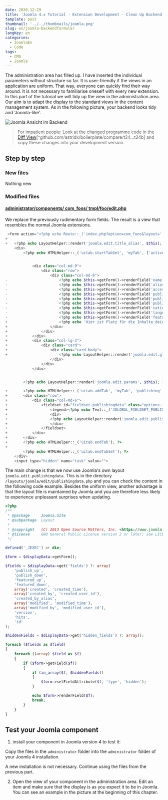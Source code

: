 ```yaml
---
date: 2020-12-29
title: 'Joomla 4.x Tutorial - Extension Development - Clean Up Backend Form'
template: post
thumbnail: '../../thumbnails/joomla.png'
slug: en/joomla-backendformular
langKey: en
categories:
  - JoomlaEn
  - Code
tags:
  - CMS
  - Joomla
---
```


The administration area has filled up. I have inserted the individual parameters without structure so far. It is user-friendly if the views in an application are uniform. That way, everyone can quickly find their way around. It is not necessary to familiarise oneself with every new extension. In this part of the tutorial we will tidy up the view in the administration area. Our aim is to adapt the display to the standard views in the content management system. As in the following picture, your backend looks tidy and 'Joomla-like'.<!-- \index{backend form} -->

![Joomla Ansicht im Backend](/images/j4x29x1.png)

> For impatient people: Look at the changed programme code in the [Diff View](https://github.com/astridx/boilerplate/compare/t24...t24b)[^github.com/astridx/boilerplate/compare/t24...t24b] and copy these changes into your development version.

## Step by step

### New files

Nothing new

### Modified files

<!-- prettier-ignore -->
#### [administrator/components/ com\_foos/ tmpl/foo/edit.php](https://github.com/astridx/boilerplate/compare/t24...t24b#diff-1637778e5f7d1d56dd1751af1970f01b)

We replace the previously rudimentary form fields. The result is a view that resembles the normal Joomla extensions.

```php {diff}
 <form action="<?php echo Route::_('index.php?option=com_foos&layout=' . $layout . $tmpl . '&id=' . (int) $this->item->id); ?>" method="post" name="adminForm" id="foo-form" class="form-validate">
+
+	<?php echo LayoutHelper::render('joomla.edit.title_alias', $this); ?>
 	<div>
 		<?php echo HTMLHelper::_('uitab.startTabSet', 'myTab', ['active' => 'details']); ?>


 			<div class="col-md-9">
 				<div class="row">
 					<div class="col-md-6">
-						<?php echo $this->getForm()->renderField('name'); ?>
-						<?php echo $this->getForm()->renderField('alias'); ?>
-						<?php echo $this->getForm()->renderField('access'); ?>
-						<?php echo $this->getForm()->renderField('published'); ?>
-						<?php echo $this->getForm()->renderField('publish_up'); ?>
-						<?php echo $this->getForm()->renderField('publish_down'); ?>
-						<?php echo $this->getForm()->renderField('catid'); ?>
-						<?php echo $this->getForm()->renderField('language'); ?>
-						<?php echo $this->getForm()->renderField('featured'); ?>
+						<?php echo 'Hier ist Platz für die Inhalte deiner Erweiterung'; ?>
+					</div>
+				</div>
+			</div>
+			<div class="col-lg-3">
+				<div class="card">
+					<div class="card-body">
+						<?php echo LayoutHelper::render('joomla.edit.global', $this); ?>
 					</div>
 				</div>
 			</div>


 		<?php echo LayoutHelper::render('joomla.edit.params', $this); ?>

+		<?php echo HTMLHelper::_('uitab.addTab', 'myTab', 'publishing', Text::_('JGLOBAL_FIELDSET_PUBLISHING')); ?>
+		<div class="row">
+			<div class="col-md-6">
+				<fieldset id="fieldset-publishingdata" class="options-form">
+					<legend><?php echo Text::_('JGLOBAL_FIELDSET_PUBLISHING'); ?></legend>
+					<div>
+					<?php echo LayoutHelper::render('joomla.edit.publishingdata', $this); ?>
+					</div>
+				</fieldset>
+			</div>
+		</div>
+		<?php echo HTMLHelper::_('uitab.endTab'); ?>
+
 		<?php echo HTMLHelper::_('uitab.endTabSet'); ?>
 	</div>
 	<input type="hidden" name="task" value="">

```

The main change is that we now use Joomla's own layout `joomla.edit.publishingdata`. This is in the directory `/layouts/joomla/edit/publishingdata.php` and you can check the content in the following code example. Besides the uniform view, another advantage is that the layout file is maintained by Joomla and you are therefore less likely to experience unpleasant surprises when updating.

```php
<?php
/**
 * @package     Joomla.Site
 * @subpackage  Layout
 *
 * @copyright   (C) 2013 Open Source Matters, Inc. <https://www.joomla.org>
 * @license     GNU General Public License version 2 or later; see LICENSE.txt
 */

defined('_JEXEC') or die;

$form = $displayData->getForm();

$fields = $displayData->get('fields') ?: array(
	'publish_up',
	'publish_down',
	'featured_up',
	'featured_down',
	array('created', 'created_time'),
	array('created_by', 'created_user_id'),
	'created_by_alias',
	array('modified', 'modified_time'),
	array('modified_by', 'modified_user_id'),
	'version',
	'hits',
	'id'
);

$hiddenFields = $displayData->get('hidden_fields') ?: array();

foreach ($fields as $field)
{
	foreach ((array) $field as $f)
	{
		if ($form->getField($f))
		{
			if (in_array($f, $hiddenFields))
			{
				$form->setFieldAttribute($f, 'type', 'hidden');
			}

			echo $form->renderField($f);
			break;
		}
	}
}

```

## Test your Joomla component

1. install your component in Joomla version 4 to test it:

Copy the files in the `administrator` folder into the `administrator` folder of your Joomla 4 installation.

A new installation is not necessary. Continue using the files from the previous part.

2. Open the view of your component in the administration area. Edit an item and make sure that the display is as you expect it to be in Joomla. You can see an example in the picture at the beginning of this chapter.
